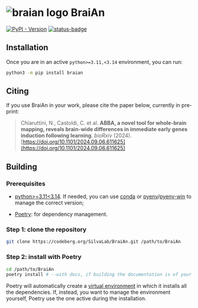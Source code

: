 <!--
SPDX-FileCopyrightText: 2024 Carlo Castoldi <carlo.castoldi@outlook.com>

SPDX-License-Identifier: CC-BY-4.0
-->

# ![braian logo](docs/assets/logo/network.svg) BraiAn
[![PyPI - Version](https://img.shields.io/pypi/v/braian)](https://pypi.org/project/braian)
[![status-badge](https://ci.codeberg.org/api/badges/13585/status.svg)](https://ci.codeberg.org/repos/13585)
<!--mkdocs-start-->
<!--install-start-->
## Installation
Once you are in an active `python>=3.11,<3.14` environment, you can run:
```bash
python3 -m pip install braian
```
<!--install-end-->

## Citing
If you use BraiAn in your work, please cite the paper below, currently in pre-print:

> Chiaruttini, N., Castoldi, C. et al. **ABBA, a novel tool for whole-brain mapping, reveals brain-wide differences in immediate early genes induction following learning**. _bioRxiv_ (2024).\
> [https://doi.org/10.1101/2024.09.06.611625](https://doi.org/10.1101/2024.09.06.611625)

<!--build-start-->
## Building
### Prerequisites
* [python>=3.11<3.14](https://www.python.org/downloads/).
  If needed, you can use [conda](https://conda.io/projects/conda/en/latest/user-guide/tasks/manage-environments.html) or [pyenv](https://github.com/pyenv/pyenv)/[pyenv-win](https://pyenv-win.github.io/pyenv-win/#installation) to manage the correct version;

* [Poetry](https://python-poetry.org/docs/#installation): for dependency management.

### Step 1: clone the repository
```bash
git clone https://codeberg.org/SilvaLab/BraiAn.git /path/to/BraiAn
```

### Step 2: install with Poetry
```bash
cd /path/to/BraiAn
poetry install # --with docs, if building the documentation is of your interest
```
Poetry will automatically create a [virtual environment](https://docs.python.org/3/library/venv.html#how-venvs-work) in which it installs all the dependencies.
If, instead, you want to manage the environment yourself, Poetry use the one active during the installation.
<!--build-end-->
<!--mkdocs-end-->